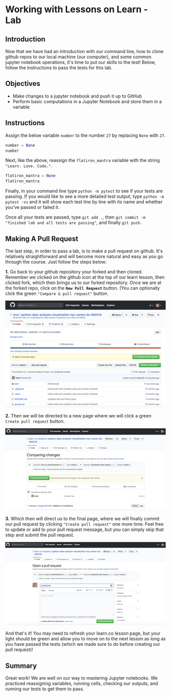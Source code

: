 
# Working with Lessons on Learn - Lab

## Introduction
Now that we have had an introduction with our command line, how to clone github repos to our local machine (our computer), and some common jupyter notebook operations, it's time to put our skills to the test! Below, follow the instructions to pass the tests for this lab.

## Objectives
* Make changes to a jupyter notebook and push it up to GitHub
* Perform basic computations in a Jupyter Notebook and store them in a variable

## Instructions

Assign the below variable `number` to the number `27` by replacing `None` with `27`.


```python
number = None
number
```

Next, like the above, reassign the `flatiron_mantra` variable with the string `"Learn. Love. Code."`. 


```python
flatiron_mantra = None
flatiron_mantra
```

Finally, in your command line type `python -m pytest` to see if your tests are passing. If you would like to see a more detailed test output, type `python -m pytest -vv` and it will show each test line by line with its name and whether you've passed or failed it. 

Once all your tests are passed, type `git add .`, then `git commit -m "finished lab and all tests are passing"`, and finally `git push`. 

## Making A Pull Request

The last step, in order to pass a lab, is to make a pull request on github. It's relatively straightforward and will become more natural and easy as you go through the course. Just follow the steps below:

**1.** Go back to your github repository your forked and then cloned. Remember we clicked on the github icon at the top of our learn lesson, then clicked fork, which then brings us to our forked repository. Once we are at the forked repo, click on the **`New Pull Request`** button. (You can optionally click the green `"Compare & pull request"` button.

![new_pull_request](make-new-pull-req.png)

**2.** Then we will be directed to a new page where we will click a green `Create pull request` button.

![create_pull_request](create-pull-req.png)

**3.** Which then will direct us to the final page, where we will finally commit our pull request by clicking `"Create pull request"` one more time. Feel free to update or add to your pull request message, but you can simply skip that step and submit the pull request. 

![finish_pull_request](create-pull-req-final.png)

And that's it! You may need to refresh your learn.co lesson page, but your light should be green and allow you to move on to the next lesson as long as you have passed the tests (which we made sure to do before creating our pull request)!

## Summary
Great work! We are well on our way to mastering Jupyter notebooks. We practiced reassigning variables, running cells, checking our outputs, and running our tests to get them to pass.
